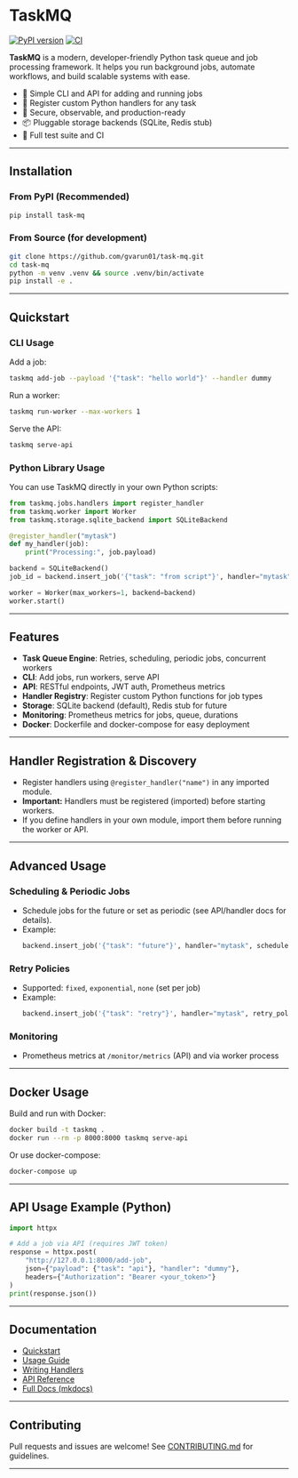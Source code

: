 # TaskMQ

[![PyPI version](https://img.shields.io/pypi/v/task-mq.svg)](https://pypi.org/project/task-mq/)
[![CI](https://github.com/gvarun01/task-mq/actions/workflows/ci.yml/badge.svg)](https://github.com/gvarun01/task-mq/actions)

**TaskMQ** is a modern, developer-friendly Python task queue and job processing framework. It helps you run background jobs, automate workflows, and build scalable systems with ease.

- 🚀 Simple CLI and API for adding and running jobs
- 🧩 Register custom Python handlers for any task
- 🔐 Secure, observable, and production-ready
- 📦 Pluggable storage backends (SQLite, Redis stub)
- 🧪 Full test suite and CI

---

## Installation

### From PyPI (Recommended)

```bash
pip install task-mq
```

### From Source (for development)

```bash
git clone https://github.com/gvarun01/task-mq.git
cd task-mq
python -m venv .venv && source .venv/bin/activate
pip install -e .
```

---

## Quickstart

### CLI Usage

Add a job:
```bash
taskmq add-job --payload '{"task": "hello world"}' --handler dummy
```

Run a worker:
```bash
taskmq run-worker --max-workers 1
```

Serve the API:
```bash
taskmq serve-api
```

### Python Library Usage

You can use TaskMQ directly in your own Python scripts:

```python
from taskmq.jobs.handlers import register_handler
from taskmq.worker import Worker
from taskmq.storage.sqlite_backend import SQLiteBackend

@register_handler("mytask")
def my_handler(job):
    print("Processing:", job.payload)

backend = SQLiteBackend()
job_id = backend.insert_job('{"task": "from script"}', handler="mytask")

worker = Worker(max_workers=1, backend=backend)
worker.start()
```

---

## Features

* **Task Queue Engine**: Retries, scheduling, periodic jobs, concurrent workers
* **CLI**: Add jobs, run workers, serve API
* **API**: RESTful endpoints, JWT auth, Prometheus metrics
* **Handler Registry**: Register custom Python functions for job types
* **Storage**: SQLite backend (default), Redis stub for future
* **Monitoring**: Prometheus metrics for jobs, queue, durations
* **Docker**: Dockerfile and docker-compose for easy deployment

---

## Handler Registration & Discovery

- Register handlers using `@register_handler("name")` in any imported module.
- **Important:** Handlers must be registered (imported) before starting workers.
- If you define handlers in your own module, import them before running the worker or API.

---

## Advanced Usage

### Scheduling & Periodic Jobs
- Schedule jobs for the future or set as periodic (see API/handler docs for details).
- Example:
  ```python
  backend.insert_job('{"task": "future"}', handler="mytask", scheduled_for=datetime.datetime(2024, 12, 31, 12, 0, 0))
  ```

### Retry Policies
- Supported: `fixed`, `exponential`, `none` (set per job)
- Example:
  ```python
  backend.insert_job('{"task": "retry"}', handler="mytask", retry_policy="fixed")
  ```

### Monitoring
- Prometheus metrics at `/monitor/metrics` (API) and via worker process

---

## Docker Usage

Build and run with Docker:
```bash
docker build -t taskmq .
docker run --rm -p 8000:8000 taskmq serve-api
```

Or use docker-compose:
```bash
docker-compose up
```

---

## API Usage Example (Python)

```python
import httpx

# Add a job via API (requires JWT token)
response = httpx.post(
    "http://127.0.0.1:8000/add-job",
    json={"payload": {"task": "api"}, "handler": "dummy"},
    headers={"Authorization": "Bearer <your_token>"}
)
print(response.json())
```

---

## Documentation

- [Quickstart](docs/quickstart.md)
- [Usage Guide](docs/usage.md)
- [Writing Handlers](docs/handlers.md)
- [API Reference](docs/api.md)
- [Full Docs (mkdocs)](docs/index.md)

---

## Contributing

Pull requests and issues are welcome! See [CONTRIBUTING.md](docs/contributing.md) for guidelines.

---
